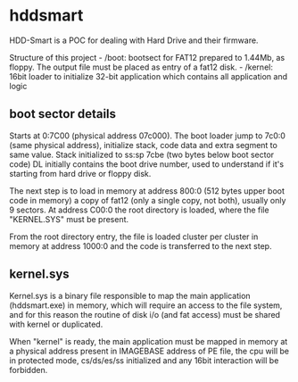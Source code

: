 # hddsmart

HDD-Smart is a POC for dealing with Hard Drive and their firmware.

Structure of this project
    - /boot:    bootsect for FAT12 prepared to 1.44Mb, as floppy. The output file must be placed as entry of a fat12 disk.
    - /kernel:  16bit loader to initialize 32-bit application which contains all application and logic

## boot sector details
Starts at 0:7C00 (physical address 07c000).
The boot loader jump to 7c0:0 (same physical address), initialize stack, code data and extra segment to same value.
Stack initialized to ss:sp 7cbe (two bytes below boot sector code)
DL initially contains the boot drive number, used to understand if it's starting from hard drive or floppy disk.

The next step is to load in memory at address 800:0 (512 bytes upper boot code in memory) a copy of fat12 (only a single copy, not both), usually only 9 sectors.
At address C00:0 the root directory is loaded, where the file "KERNEL.SYS" must be present.

From the root directory entry, the file is loaded cluster per cluster in memory at address 1000:0 and the code is transferred to the next step.

## kernel.sys
Kernel.sys is a binary file responsible to map the main application (hddsmart.exe) in memory, which will require an access to the file system, and for this reason
the routine of disk i/o (and fat access) must be shared with kernel or duplicated.

When "kernel" is ready, the main application must be mapped in memory at a physical address present in IMAGEBASE address of PE file, the cpu will be in protected mode,
cs/ds/es/ss initialized and any 16bit interaction will be forbidden.

